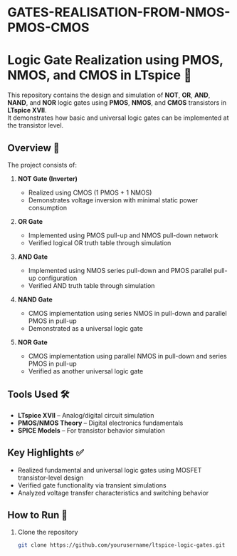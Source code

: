 # GATES-REALISATION-FROM-NMOS-PMOS-CMOS
# Logic Gate Realization using PMOS, NMOS, and CMOS in LTspice 🔌

This repository contains the design and simulation of **NOT**, **OR**, **AND**, **NAND**, and **NOR** logic gates using **PMOS**, **NMOS**, and **CMOS** transistors in **LTspice XVII**.  
It demonstrates how basic and universal logic gates can be implemented at the transistor level.

## Overview 📘

The project consists of:

1. **NOT Gate (Inverter)**
   - Realized using CMOS (1 PMOS + 1 NMOS)
   - Demonstrates voltage inversion with minimal static power consumption

2. **OR Gate**
   - Implemented using PMOS pull-up and NMOS pull-down network
   - Verified logical OR truth table through simulation

3. **AND Gate**
   - Implemented using NMOS series pull-down and PMOS parallel pull-up configuration
   - Verified AND truth table through simulation

4. **NAND Gate**
   - CMOS implementation using series NMOS in pull-down and parallel PMOS in pull-up
   - Demonstrated as a universal logic gate

5. **NOR Gate**
   - CMOS implementation using parallel NMOS in pull-down and series PMOS in pull-up
   - Verified as another universal logic gate

## Tools Used 🛠️

- **LTspice XVII** – Analog/digital circuit simulation
- **PMOS/NMOS Theory** – Digital electronics fundamentals
- **SPICE Models** – For transistor behavior simulation

## Key Highlights ✅

- Realized fundamental and universal logic gates using MOSFET transistor-level design
- Verified gate functionality via transient simulations
- Analyzed voltage transfer characteristics and switching behavior

## How to Run 🚀

1. Clone the repository  
   ```bash
   git clone https://github.com/yourusername/ltspice-logic-gates.git
